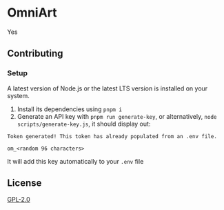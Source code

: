 # OmniArt

Yes

## Contributing

### Setup

A latest version of Node.js or the latest LTS version is installed on your system.

1. Install its dependencies using `pnpm i`
1. Generate an API key with `pnpm run generate-key`, or alternatively, `node scripts/generate-key.js`, it should display out:

  ```console
  Token generated! This token has already populated from an .env file.

  om_<random 96 characters>

  ```

  It will add this key automatically to your `.env` file


## License

[GPL-2.0](/LICENSE)
